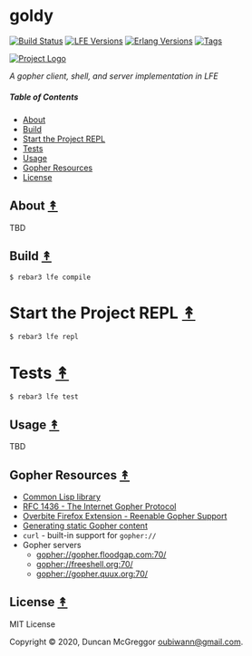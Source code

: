 # goldy

[![Build Status][gh-actions-badge]][gh-actions]
[![LFE Versions][lfe-badge]][lfe]
[![Erlang Versions][erlang-badge]][versions]
[![Tags][github-tags-badge]][github-tags]

[![Project Logo][logo]][logo-large]

*A gopher client, shell, and server implementation in LFE*

##### Table of Contents

* [About](#about-)
* [Build](#build-)
* [Start the Project REPL](#start-the-repl-)
* [Tests](#tests-)
* [Usage](#usage-)
* [Gopher Resources](#gopher-resources-)
* [License](#license-)

## About [&#x219F;](#table-of-contents)

TBD

## Build [&#x219F;](#table-of-contents)

```shell
$ rebar3 lfe compile
```

# Start the Project REPL [&#x219F;](#table-of-contents)

```shell
$ rebar3 lfe repl
```

# Tests [&#x219F;](#table-of-contents)

```shell
$ rebar3 lfe test
```

## Usage [&#x219F;](#table-of-contents)

TBD

## Gopher Resources [&#x219F;](#table-of-contents)

* [Common Lisp library](https://github.com/knusbaum/cl-gopher)
* [RFC 1436 - The Internet Gopher Protocol](https://tools.ietf.org/rfc/rfc1436.txt)
* [Overbite Firefox Extension - Reenable Gopher Support](https://addons.mozilla.org/en-US/firefox/addon/overbitewx/)
* [Generating static Gopher content](https://jfm.carcosa.net/blog/computing/hugo-gopher/)
* `curl` - built-in support for `gopher://`
* Gopher servers
  * [gopher://gopher.floodgap.com:70/](gopher://gopher.floodgap.com:70/)
  * [gopher://freeshell.org:70/](gopher://freeshell.org:70/)
  * [gopher://gopher.quux.org:70/](gopher://gopher.quux.org:70/)

## License [&#x219F;](#table-of-contents)

MIT License

Copyright © 2020, Duncan McGreggor <oubiwann@gmail.com>.

<!-- Named page links below: /-->

[logo]: https://avatars1.githubusercontent.com/u/3434967?s=250
[logo-large]: https://avatars1.githubusercontent.com/u/3434967
[github]: https://github.com/oubiwann/goldy
[gh-actions-badge]: https://github.com/oubiwann/goldy/workflows/ci%2Fcd/badge.svg
[gh-actions]: https://github.com/oubiwann/goldy/actions
[lfe]: https://github.com/rvirding/lfe
[lfe-badge]: https://img.shields.io/badge/lfe-1.3.0-blue.svg
[erlang-badge]: https://img.shields.io/badge/erlang-19%20to%2023-blue.svg
[versions]: https://github.com/oubiwann/goldy/blob/master/.github/workflows/cicd.yml#L17
[github-tags]: https://github.com/oubiwann/goldy/tags
[github-tags-badge]: https://img.shields.io/github/tag/oubiwann/goldy.svg
[github-downloads]: https://img.shields.io/github/downloads/oubiwann/goldy/total.svg
